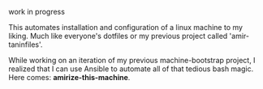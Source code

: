  work in progress

This automates installation and configuration of a linux machine to my liking.
Much like everyone's dotfiles or my previous project called 'amir-taninfiles'.

While working on an iteration of my previous machine-bootstrap project, I
realized that I can use Ansible to automate all of that tedious bash magic.
Here comes: **amirize-this-machine**.
